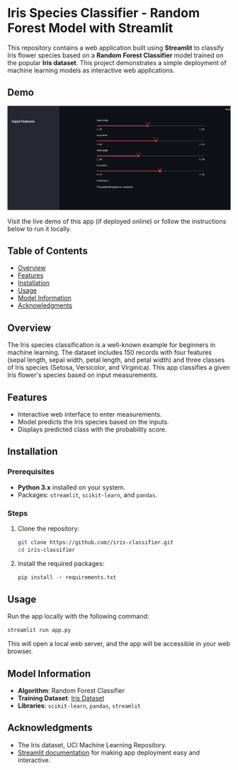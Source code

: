 
# Iris Species Classifier - Random Forest Model with Streamlit

This repository contains a web application built using **Streamlit** to classify Iris flower species based on a **Random Forest Classifier** model trained on the popular **Iris dataset**. This project demonstrates a simple deployment of machine learning models as interactive web applications.

## Demo

![App Screenshot](screenshot.png)

Visit the live demo of this app (if deployed online) or follow the instructions below to run it locally.

## Table of Contents

- [Overview](#overview)
- [Features](#features)
- [Installation](#installation)
- [Usage](#usage)
- [Model Information](#model-information)
- [Acknowledgments](#acknowledgments)

## Overview

The Iris species classification is a well-known example for beginners in machine learning. The dataset includes 150 records with four features (sepal length, sepal width, petal length, and petal width) and three classes of Iris species (Setosa, Versicolor, and Virginica). This app classifies a given Iris flower's species based on input measurements.

## Features

- Interactive web interface to enter measurements.
- Model predicts the Iris species based on the inputs.
- Displays predicted class with the probability score.

## Installation

### Prerequisites

- **Python 3.x** installed on your system.
- Packages: `streamlit`, `scikit-learn`, and `pandas`.

### Steps

1. Clone the repository:
   ```bash
   git clone https://github.com//iris-classifier.git
   cd iris-classifier
   ```

2. Install the required packages:
   ```bash
   pip install -r requirements.txt
   ```

## Usage

Run the app locally with the following command:

```bash
streamlit run app.py
```

This will open a local web server, and the app will be accessible in your web browser.

## Model Information

- **Algorithm**: Random Forest Classifier
- **Training Dataset**: [Iris Dataset](https://archive.ics.uci.edu/ml/datasets/iris)
- **Libraries**: `scikit-learn`, `pandas`, `streamlit`

## Acknowledgments

- The Iris dataset, UCI Machine Learning Repository.
- [Streamlit documentation](https://docs.streamlit.io/) for making app deployment easy and interactive.

